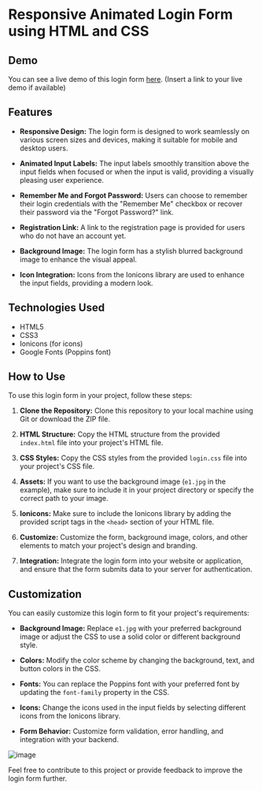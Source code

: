 # Responsive Animated Login Form using HTML and CSS

## Demo

You can see a live demo of this login form [here](#). (Insert a link to your live demo if available)

## Features

- **Responsive Design:** The login form is designed to work seamlessly on various screen sizes and devices, making it suitable for mobile and desktop users.

- **Animated Input Labels:** The input labels smoothly transition above the input fields when focused or when the input is valid, providing a visually pleasing user experience.

- **Remember Me and Forgot Password:** Users can choose to remember their login credentials with the "Remember Me" checkbox or recover their password via the "Forgot Password?" link.

- **Registration Link:** A link to the registration page is provided for users who do not have an account yet.

- **Background Image:** The login form has a stylish blurred background image to enhance the visual appeal.

- **Icon Integration:** Icons from the Ionicons library are used to enhance the input fields, providing a modern look.

## Technologies Used

- HTML5
- CSS3
- Ionicons (for icons)
- Google Fonts (Poppins font)

## How to Use

To use this login form in your project, follow these steps:

1. **Clone the Repository:**
   Clone this repository to your local machine using Git or download the ZIP file.

2. **HTML Structure:**
   Copy the HTML structure from the provided `index.html` file into your project's HTML file.

3. **CSS Styles:**
   Copy the CSS styles from the provided `login.css` file into your project's CSS file.

4. **Assets:**
   If you want to use the background image (`e1.jpg` in the example), make sure to include it in your project directory or specify the correct path to your image.

5. **Ionicons:**
   Make sure to include the Ionicons library by adding the provided script tags in the `<head>` section of your HTML file.

6. **Customize:**
   Customize the form, background image, colors, and other elements to match your project's design and branding.

7. **Integration:**
   Integrate the login form into your website or application, and ensure that the form submits data to your server for authentication.

## Customization

You can easily customize this login form to fit your project's requirements:

- **Background Image:** Replace `e1.jpg` with your preferred background image or adjust the CSS to use a solid color or different background style.

- **Colors:** Modify the color scheme by changing the background, text, and button colors in the CSS.

- **Fonts:** You can replace the Poppins font with your preferred font by updating the `font-family` property in the CSS.

- **Icons:** Change the icons used in the input fields by selecting different icons from the Ionicons library.

- **Form Behavior:** Customize form validation, error handling, and integration with your backend.

![image](https://github.com/sanjay-k-j/login_page/assets/79088504/efe1451f-beb2-46be-a5b5-bd3819b097a1)

Feel free to contribute to this project or provide feedback to improve the login form further.

